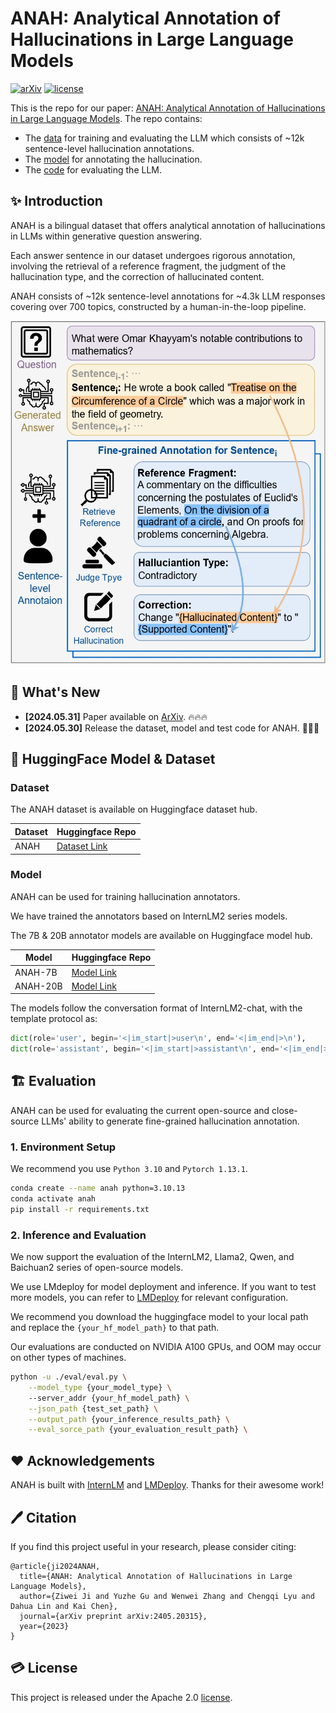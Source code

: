 # ANAH: Analytical Annotation of Hallucinations in Large Language Models

[![arXiv](https://img.shields.io/badge/arXiv-2312.14033-b31b1b.svg)](https://arxiv.org/abs/2405.20315)
[![license](https://img.shields.io/github/license/InternLM/opencompass.svg)](./LICENSE)

This is the repo for our paper: [ANAH: Analytical Annotation of Hallucinations in Large Language Models](). The repo contains:

+ The [data](#🤗-HuggingFace-Model-&-Dataset#Dataset) for training and evaluating the LLM which consists of ~12k sentence-level hallucination annotations.
+ The [model](#🤗-HuggingFace-Model-&-Dataset) for annotating the hallucination.
+ The [code](#🏗️-Evaluation) for evaluating the LLM.


## ✨ Introduction


ANAH is a bilingual dataset that offers analytical annotation of hallucinations in LLMs within generative question answering.

Each answer sentence in our dataset undergoes rigorous annotation, involving the retrieval of a reference fragment, the judgment of the hallucination type, and the correction of hallucinated content.

ANAH consists of ~12k sentence-level annotations for ~4.3k LLM responses covering over 700 topics, constructed by a human-in-the-loop pipeline.


<p align="center">
  <img src="docs/figure/teaser.jpg" height="550">
</p>


## 🚀 What's New

- **[2024.05.31]** Paper available on [ArXiv](https://arxiv.org/abs/2405.20315). 🔥🔥🔥
- **[2024.05.30]** Release the dataset, model and test code for ANAH. 🎉🎉🎉

## 🤗 HuggingFace Model & Dataset

### Dataset

The ANAH dataset is available on Huggingface dataset hub.

| Dataset | Huggingface Repo |
|---------|------------------|
| ANAH    | [Dataset Link](https://huggingface.co/datasets/opencompass/anah) |




### Model

ANAH can be used for training hallucination annotators. 

We have trained the annotators based on InternLM2 series models.

The 7B & 20B annotator models are available on Huggingface model hub.

| Model    | Huggingface Repo |
|----------|------------------|
| ANAH-7B  | [Model Link](https://huggingface.co/opencompass/anah-7b)  |
| ANAH-20B | [Model Link](https://huggingface.co/opencompass/anah-20b)  |



The models follow the conversation format of InternLM2-chat, with the template protocol as:

```python
dict(role='user', begin='<|im_start|>user\n', end='<|im_end|>\n'),
dict(role='assistant', begin='<|im_start|>assistant\n', end='<|im_end|>\n'),
```

## 🏗️ ️Evaluation

ANAH can be used for evaluating the current open-source and close-source LLMs' ability to generate fine-grained hallucination annotation.

### 1. Environment Setup

We recommend you use `Python 3.10` and `Pytorch 1.13.1`.

```bash
conda create --name anah python=3.10.13
conda activate anah
pip install -r requirements.txt
```

### 2. Inference and Evaluation

We now support the evaluation of the InternLM2, Llama2, Qwen, and Baichuan2 series of open-source models.

We use LMdeploy for model deployment and inference. If you want to test more models, you can refer to [LMDeploy](https://github.com/InternLM/lagent) for relevant configuration.

We recommend you download the huggingface model to your local path and replace the `{your_hf_model_path}` to that path.

Our evaluations are conducted on NVIDIA A100 GPUs, and OOM may occur on other types of machines.

```bash
python -u ./eval/eval.py \
    --model_type {your_model_type} \ 
    --server_addr {your_hf_model_path} \
    --json_path {test_set_path} \
    --output_path {your_inference_results_path} \
    --eval_sorce_path {your_evaluation_result_path} \
```

## ❤️ Acknowledgements

ANAH is built with [InternLM](https://github.com/InternLM/InternLM) and [LMDeploy](https://github.com/InternLM/lagent). Thanks for their awesome work!

## 🖊️ Citation

If you find this project useful in your research, please consider citing:
```
@article{ji2024ANAH,
  title={ANAH: Analytical Annotation of Hallucinations in Large Language Models},
  author={Ziwei Ji and Yuzhe Gu and Wenwei Zhang and Chengqi Lyu and Dahua Lin and Kai Chen},
  journal={arXiv preprint arXiv:2405.20315},
  year={2023}
}
```

## 💳 License

This project is released under the Apache 2.0 [license](./LICENSE).